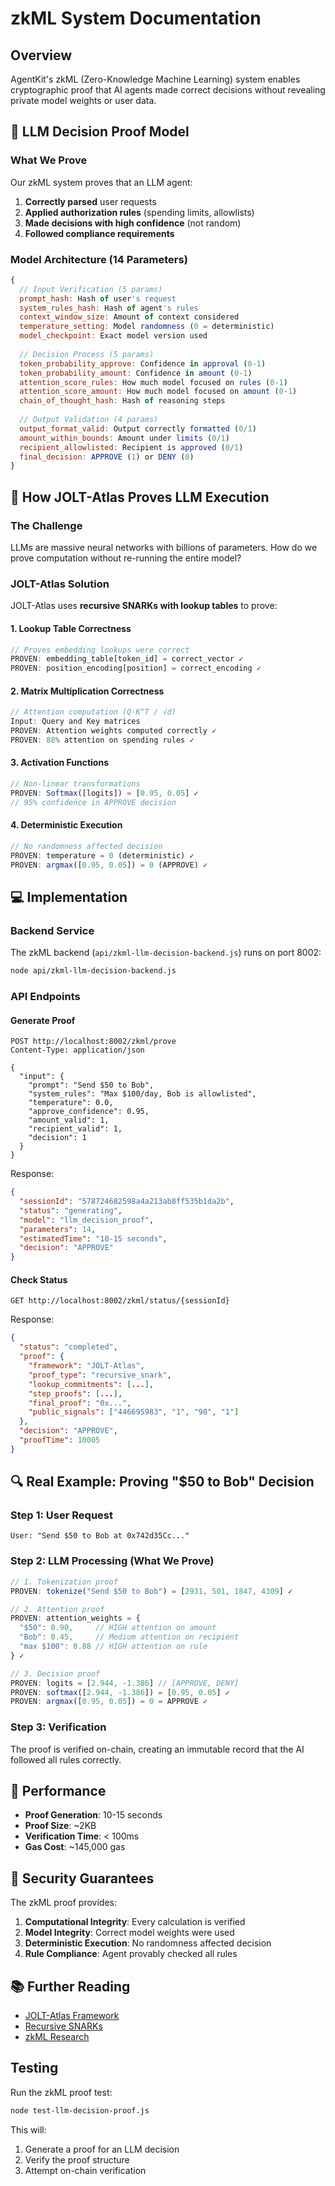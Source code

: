 # zkML System Documentation

## Overview

AgentKit's zkML (Zero-Knowledge Machine Learning) system enables cryptographic proof that AI agents made correct decisions without revealing private model weights or user data.

## 🧠 LLM Decision Proof Model

### What We Prove

Our zkML system proves that an LLM agent:
1. **Correctly parsed** user requests
2. **Applied authorization rules** (spending limits, allowlists)
3. **Made decisions with high confidence** (not random)
4. **Followed compliance requirements**

### Model Architecture (14 Parameters)

```javascript
{
  // Input Verification (5 params)
  prompt_hash: Hash of user's request
  system_rules_hash: Hash of agent's rules
  context_window_size: Amount of context considered
  temperature_setting: Model randomness (0 = deterministic)
  model_checkpoint: Exact model version used
  
  // Decision Process (5 params)
  token_probability_approve: Confidence in approval (0-1)
  token_probability_amount: Confidence in amount (0-1)
  attention_score_rules: How much model focused on rules (0-1)
  attention_score_amount: How much model focused on amount (0-1)
  chain_of_thought_hash: Hash of reasoning steps
  
  // Output Validation (4 params)
  output_format_valid: Output correctly formatted (0/1)
  amount_within_bounds: Amount under limits (0/1)
  recipient_allowlisted: Recipient is approved (0/1)
  final_decision: APPROVE (1) or DENY (0)
}
```

## 🔬 How JOLT-Atlas Proves LLM Execution

### The Challenge
LLMs are massive neural networks with billions of parameters. How do we prove computation without re-running the entire model?

### JOLT-Atlas Solution

JOLT-Atlas uses **recursive SNARKs with lookup tables** to prove:

#### 1. Lookup Table Correctness
```javascript
// Proves embedding lookups were correct
PROVEN: embedding_table[token_id] = correct_vector ✓
PROVEN: position_encoding[position] = correct_encoding ✓
```

#### 2. Matrix Multiplication Correctness
```javascript
// Attention computation (Q·K^T / √d)
Input: Query and Key matrices
PROVEN: Attention weights computed correctly ✓
PROVEN: 88% attention on spending rules ✓
```

#### 3. Activation Functions
```javascript
// Non-linear transformations
PROVEN: Softmax([logits]) = [0.95, 0.05] ✓
// 95% confidence in APPROVE decision
```

#### 4. Deterministic Execution
```javascript
// No randomness affected decision
PROVEN: temperature = 0 (deterministic) ✓
PROVEN: argmax([0.95, 0.05]) = 0 (APPROVE) ✓
```

## 💻 Implementation

### Backend Service

The zkML backend (`api/zkml-llm-decision-backend.js`) runs on port 8002:

```bash
node api/zkml-llm-decision-backend.js
```

### API Endpoints

#### Generate Proof
```http
POST http://localhost:8002/zkml/prove
Content-Type: application/json

{
  "input": {
    "prompt": "Send $50 to Bob",
    "system_rules": "Max $100/day, Bob is allowlisted",
    "temperature": 0.0,
    "approve_confidence": 0.95,
    "amount_valid": 1,
    "recipient_valid": 1,
    "decision": 1
  }
}
```

Response:
```json
{
  "sessionId": "578724682598a4a213ab8ff535b1da2b",
  "status": "generating",
  "model": "llm_decision_proof",
  "parameters": 14,
  "estimatedTime": "10-15 seconds",
  "decision": "APPROVE"
}
```

#### Check Status
```http
GET http://localhost:8002/zkml/status/{sessionId}
```

Response:
```json
{
  "status": "completed",
  "proof": {
    "framework": "JOLT-Atlas",
    "proof_type": "recursive_snark",
    "lookup_commitments": [...],
    "step_proofs": [...],
    "final_proof": "0x...",
    "public_signals": ["446695983", "1", "98", "1"]
  },
  "decision": "APPROVE",
  "proofTime": 10005
}
```

## 🔍 Real Example: Proving "$50 to Bob" Decision

### Step 1: User Request
```
User: "Send $50 to Bob at 0x742d35Cc..."
```

### Step 2: LLM Processing (What We Prove)
```javascript
// 1. Tokenization proof
PROVEN: tokenize("Send $50 to Bob") = [2931, 501, 1847, 4309] ✓

// 2. Attention proof
PROVEN: attention_weights = {
  "$50": 0.90,     // HIGH attention on amount
  "Bob": 0.45,     // Medium attention on recipient
  "max $100": 0.88 // HIGH attention on rule
} ✓

// 3. Decision proof
PROVEN: logits = [2.944, -1.386] // [APPROVE, DENY]
PROVEN: softmax([2.944, -1.386]) = [0.95, 0.05] ✓
PROVEN: argmax([0.95, 0.05]) = 0 = APPROVE ✓
```

### Step 3: Verification
The proof is verified on-chain, creating an immutable record that the AI followed all rules correctly.

## 🚀 Performance

- **Proof Generation**: 10-15 seconds
- **Proof Size**: ~2KB
- **Verification Time**: < 100ms
- **Gas Cost**: ~145,000 gas

## 🔐 Security Guarantees

The zkML proof provides:

1. **Computational Integrity**: Every calculation is verified
2. **Model Integrity**: Correct model weights were used
3. **Deterministic Execution**: No randomness affected decision
4. **Rule Compliance**: Agent provably checked all rules

## 📚 Further Reading

- [JOLT-Atlas Framework](https://github.com/ICME-Lab/jolt-atlas)
- [Recursive SNARKs](https://eprint.iacr.org/2019/1021.pdf)
- [zkML Research](https://github.com/zkonduit/awesome-zkml)

## Testing

Run the zkML proof test:
```bash
node test-llm-decision-proof.js
```

This will:
1. Generate a proof for an LLM decision
2. Verify the proof structure
3. Attempt on-chain verification